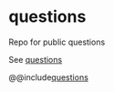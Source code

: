 # questions
Repo for public questions

See [questions](https://github.com/nollroberts/questions/blob/main/questions.md)

@@include[questions](https://github.com/nollroberts/questions/blob/main/questions.md)

